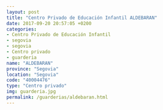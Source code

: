```yaml
---
layout: post
title: "Centro Privado de Educación Infantil ALDEBARAN"
date: 2017-09-20 20:57:05 +0200
categories:
- Centro Privado de Educación Infantil
- segovia
- segovia
- Centro privado
- guarderia
name: "ALDEBARAN"
province: "Segovia"
location: "Segovia"
code: "40004476"
type: "Centro privado"
img: guarderia.jpg
permalink: /guarderias/aldebaran.html
---
```

